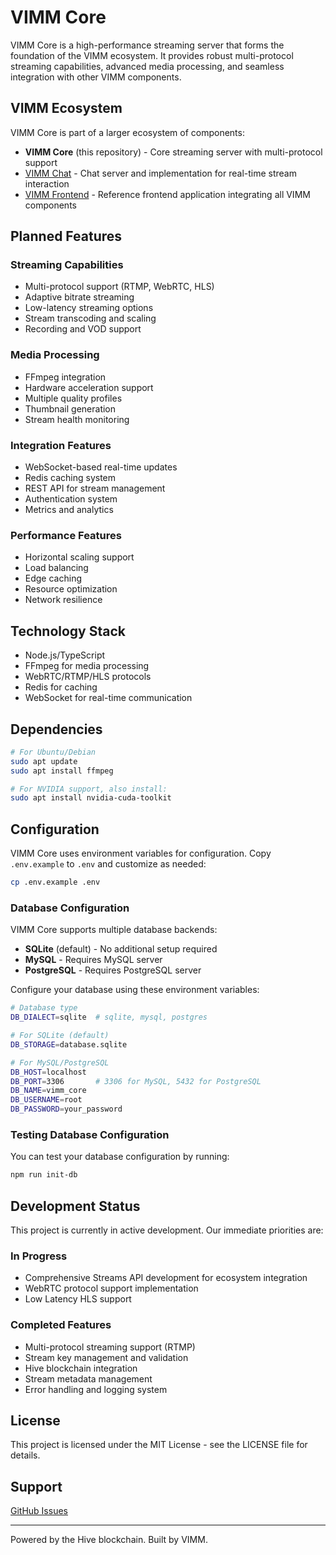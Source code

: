 # VIMM Core

VIMM Core is a high-performance streaming server that forms the foundation of the VIMM ecosystem. It provides robust multi-protocol streaming capabilities, advanced media processing, and seamless integration with other VIMM components.

## VIMM Ecosystem

VIMM Core is part of a larger ecosystem of components:

- **VIMM Core** (this repository) - Core streaming server with multi-protocol support
- [VIMM Chat](https://github.com/VIMM-TV/vimm-chat) - Chat server and implementation for real-time stream interaction
- [VIMM Frontend](https://github.com/VIMM-TV/vimm-frontend) - Reference frontend application integrating all VIMM components

## Planned Features

### Streaming Capabilities
- Multi-protocol support (RTMP, WebRTC, HLS)
- Adaptive bitrate streaming
- Low-latency streaming options
- Stream transcoding and scaling
- Recording and VOD support

### Media Processing
- FFmpeg integration
- Hardware acceleration support
- Multiple quality profiles
- Thumbnail generation
- Stream health monitoring

### Integration Features
- WebSocket-based real-time updates
- Redis caching system
- REST API for stream management
- Authentication system
- Metrics and analytics

### Performance Features
- Horizontal scaling support
- Load balancing
- Edge caching
- Resource optimization
- Network resilience

## Technology Stack

- Node.js/TypeScript
- FFmpeg for media processing
- WebRTC/RTMP/HLS protocols
- Redis for caching
- WebSocket for real-time communication

## Dependencies

```bash
# For Ubuntu/Debian
sudo apt update
sudo apt install ffmpeg

# For NVIDIA support, also install:
sudo apt install nvidia-cuda-toolkit
```

## Configuration

VIMM Core uses environment variables for configuration. Copy `.env.example` to `.env` and customize as needed:

```bash
cp .env.example .env
```

### Database Configuration

VIMM Core supports multiple database backends:

- **SQLite** (default) - No additional setup required
- **MySQL** - Requires MySQL server
- **PostgreSQL** - Requires PostgreSQL server

Configure your database using these environment variables:

```bash
# Database type
DB_DIALECT=sqlite  # sqlite, mysql, postgres

# For SQLite (default)
DB_STORAGE=database.sqlite

# For MySQL/PostgreSQL
DB_HOST=localhost
DB_PORT=3306       # 3306 for MySQL, 5432 for PostgreSQL
DB_NAME=vimm_core
DB_USERNAME=root
DB_PASSWORD=your_password
```

### Testing Database Configuration

You can test your database configuration by running:

```bash
npm run init-db
```

## Development Status
This project is currently in active development. Our immediate priorities are:

### In Progress
- Comprehensive Streams API development for ecosystem integration
- WebRTC protocol support implementation
- Low Latency HLS support

### Completed Features
- Multi-protocol streaming support (RTMP)
- Stream key management and validation
- Hive blockchain integration
- Stream metadata management
- Error handling and logging system

## License
This project is licensed under the MIT License - see the LICENSE file for details.

## Support
[GitHub Issues](https://github.com/VIMM-TV/vimm-core/issues)

---

Powered by the Hive blockchain. Built by VIMM.